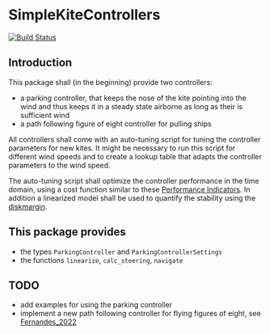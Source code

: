 # SimpleKiteControllers

[![Build Status](https://github.com/OpenSourceAWE/SimpleKiteControllers.jl/actions/workflows/CI.yml/badge.svg?branch=main)](https://github.com/OpenSourceAWE/SimpleKiteControllers.jl/actions/workflows/CI.yml?query=branch%3Amain)

## Introduction
This package shall (in the beginning) provide two controllers:
- a parking controller, that keeps the nose of the kite pointing into the wind and thus keeps it in a steady state airborne as long as their is sufficient wind
- a path following figure of eight controller for pulling ships

All controllers shall come with an auto-tuning script for tuning the controller parameters for new kites. It might be necessary to run this script for different wind speeds and to create a lookup table that adapts the controller parameters to the wind speed.

The auto-tuning script shall optimize the controller performance in the time domain, using a cost function similar to these [Performance Indicators](https://opensourceawe.github.io/WinchControllers.jl/dev/performance_indicators/). In addition a linearized model shall be used to quantify the stability using the [diskmargin](https://juliacontrol.github.io/RobustAndOptimalControl.jl/dev/api/#RobustAndOptimalControl.diskmargin).

## This package provides
- the types `ParkingController` and `ParkingControllerSettings`
- the functions `linearize`, `calc_steering`, `navigate`

## TODO
- add examples for using the parking controller
- implement a new path following controller for flying figures of eight, see [Fernandes_2022](https://www.mdpi.com/1996-1073/15/4/1390)
